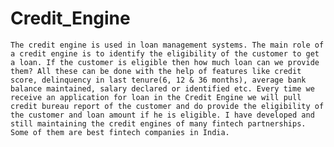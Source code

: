 # Credit_Engine
    The credit engine is used in loan management systems. The main role of a credit engine is to identify the eligibility of the customer to get a loan. If the customer is eligible then how much loan can we provide them? All these can be done with the help of features like credit score, delinquency in last tenure(6, 12 & 36 months), average bank balance maintained, salary declared or identified etc. Every time we receive an application for loan in the Credit Engine we will pull credit bureau report of the customer and do provide the eligibility of the customer and loan amount if he is eligible. I have developed and still maintaining the credit engines of many fintech partnerships. Some of them are best fintech companies in India.
